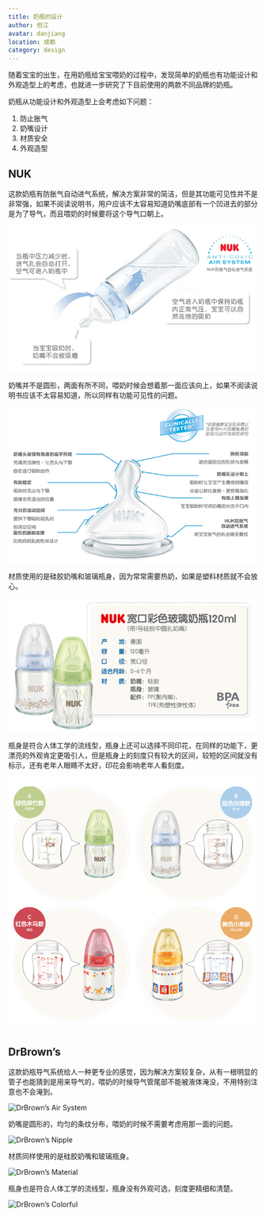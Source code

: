 ```yaml
---
title: 奶瓶的设计
author: 但江
avatar: danjiang
location: 成都 
category: design
---
```


随着宝宝的出生，在用奶瓶给宝宝喂奶的过程中，发现简单的奶瓶也有功能设计和外观造型上的考虑，也就进一步研究了下目前使用的两款不同品牌的奶瓶。

奶瓶从功能设计和外观造型上会考虑如下问题：

1. 防止胀气
2. 奶嘴设计
3. 材质安全
4. 外观造型

## NUK

这款奶瓶有防胀气自动进气系统，解决方案非常的简洁，但是其功能可见性并不是非常强，如果不阅读说明书，用户应该不太容易知道奶嘴底部有一个凹进去的部分是为了导气，而且喂奶的时候要将这个导气口朝上。

![NUK Air System](/images/nuk-air-system.jpg)

奶嘴并不是圆形，两面有所不同，喂奶时候会想着那一面应该向上，如果不阅读说明书应该不太容易知道，所以同样有功能可见性的问题。

![NUK Nipple](/images/nuk-nipple.jpg)

材质使用的是硅胶奶嘴和玻璃瓶身，因为常常需要热奶，如果是塑料材质就不会放心。

![NUK Material](/images/nuk-material.jpg)

瓶身是符合人体工学的流线型，瓶身上还可以选择不同印花，在同样的功能下，更漂亮的外观肯定更吸引人，但是瓶身上的刻度只有较大的区间，较短的区间就没有标示，还有老年人眼睛不太好，印花会影响老年人看刻度。

![NUK Colorful](/images/nuk-colorful.jpg)

## DrBrown’s

这款奶瓶导气系统给人一种更专业的感觉，因为解决方案较复杂，从有一根明显的管子也能猜到是用来导气的，喂奶的时候导气管尾部不能被液体淹没，不用特别注意也不会淹到。

![DrBrown’s Air System](/images/drbrown’s-air-system.jpg)

奶嘴是圆形的，均匀的条纹分布，喂奶的时候不需要考虑用那一面的问题。

![DrBrown’s Nipple](/images/drbrown’s-nipple.jpg)

材质同样使用的是硅胶奶嘴和玻璃瓶身。

![DrBrown’s Material](/images/drbrown’s-material.jpg)

瓶身也是符合人体工学的流线型，瓶身没有外观可选，刻度更精细和清楚。

![DrBrown’s Colorful](/images/drbrown’s-colorful.jpg)
